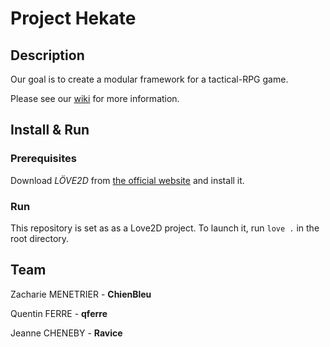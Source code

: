# Project Hekate


## Description

Our goal is to create a modular framework for a tactical-RPG game.


Please see our [wiki](https://github.com/ChienBleu/hekate/wiki) for more information.

## Install & Run

### Prerequisites
Download *LÖVE2D* from [the official website](https://love2d.org/#download) and install it.

### Run
This repository is set as as a Love2D project. To launch it, run `love .` in the root directory.


## Team

Zacharie MENETRIER - **ChienBleu**

Quentin FERRE - **qferre**

Jeanne CHENEBY - **Ravice**
